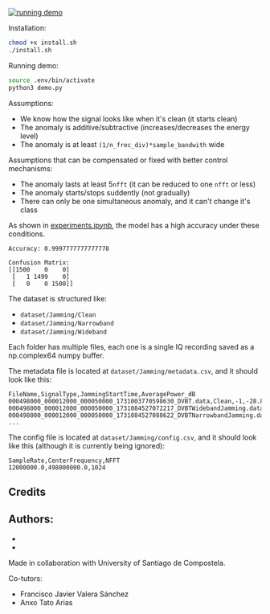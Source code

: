 
[![running demo](demo.gif)](https://www.youtube.com/watch?v=HhnafOJapxQ)

Installation:
```bash
chmod +x install.sh
./install.sh
```

Running demo:
```bash
source .env/bin/activate
python3 demo.py
```

Assumptions:
- We know how the signal looks like when it's clean (it starts clean)
- The anomaly is additive/subtractive (increases/decreases the energy level)
- The anomaly is at least `(1/n_frec_div)*sample_bandwith` wide


Assumptions that can be compensated or fixed with better control mechanisms:
- The anomaly lasts at least 5`nfft` (it can be reduced to one `nfft` or less)
- The anomaly starts/stops suddently (not gradually)
- There can only be one simultaneous anomaly, and it can't change it's class

As shown in [experiments.ipynb](experiments.ipynb), the model has a high accuracy under these conditions.
```
Accuracy: 0.9997777777777778

Confusion Matrix:
[[1500    0    0]
 [   1 1499    0]
 [   0    0 1500]]
 ```

The dataset is structured like:
- `dataset/Jamming/Clean`
- `dataset/Jamming/Narrowband`
- `dataset/Jamming/Wideband`

Each folder has multiple files, each one is a single IQ recording saved as a np.complex64 numpy buffer.

The metadata file is located at `dataset/Jamming/metadata.csv`, and it should look like this:
```
FileName,SignalType,JammingStartTime,AveragePower_dB
000498000_000012000_000050000_1731003770598630_DVBT.data,Clean,-1,-28.867297172546387
000498000_000012000_000050000_1731084527072217_DVBTWidebandJamming.data,Wideband,18671,-28.867297172546387
000498000_000012000_000050000_1731084527088622_DVBTNarrowbandJamming.data,Narrowband,18671,-28.867297172546387
...
``` 

The config file is located at `dataset/Jamming/config.csv`, and it should look like this (although it is currently being ignored):
```
SampleRate,CenterFrequency,NFFT
12000000.0,498000000.0,1024
```


## Credits

Authors:
- 
- 
- 

Made in collaboration with University of Santiago de Compostela.

Co-tutors:
- Francisco Javier Valera Sánchez 
- Anxo Tato Arias